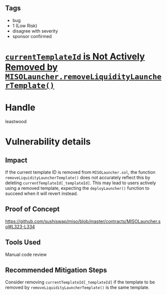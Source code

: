 ## Tags

- bug
- 1 (Low Risk)
- disagree with severity
- sponsor confirmed

# [`currentTemplateId` is Not Actively Removed by `MISOLauncher.removeLiquidityLauncherTemplate()`](https://github.com/code-423n4/2021-09-sushimiso-findings/issues/32) 

# Handle

leastwood


# Vulnerability details

## Impact

If the current template ID is removed from `MISOLauncher.sol`, the function `removeLiquidityLauncherTemplate()` does not accurately reflect this by deleting `currentTemplateId[_templateId]`. This may lead to users actively using a removed template, expecting the `deployLauncher()` function to succeed when it will revert instead.

## Proof of Concept

https://github.com/sushiswap/miso/blob/master/contracts/MISOLauncher.sol#L323-L334

## Tools Used

Manual code review

## Recommended Mitigation Steps

Consider removing `currentTemplateId[_templateId]` if the template to be removed by `removeLiquidityLauncherTemplate()` is the same template.

